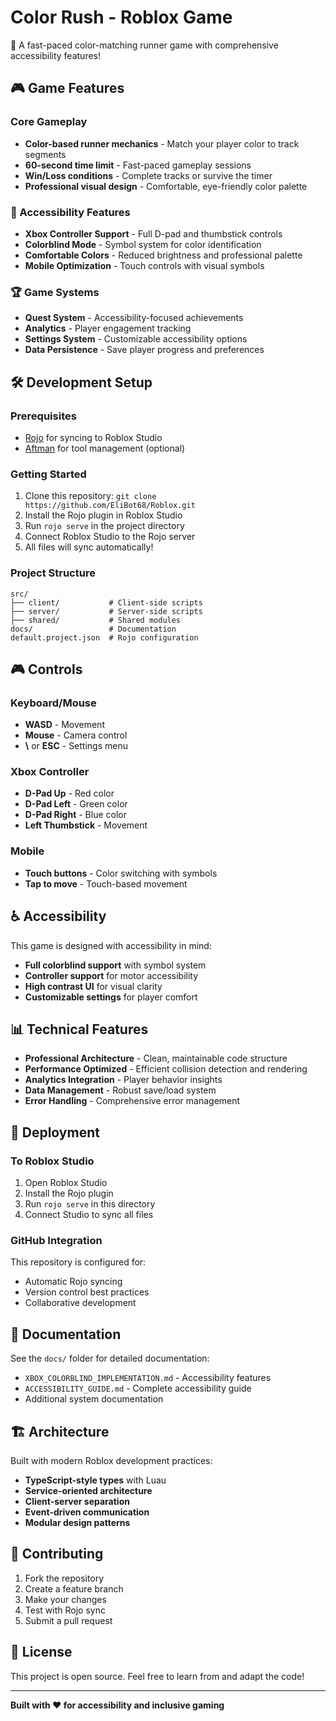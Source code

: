 # Color Rush - Roblox Game

🌈 A fast-paced color-matching runner game with comprehensive accessibility features!

## 🎮 Game Features

### Core Gameplay
- **Color-based runner mechanics** - Match your player color to track segments
- **60-second time limit** - Fast-paced gameplay sessions
- **Win/Loss conditions** - Complete tracks or survive the timer
- **Professional visual design** - Comfortable, eye-friendly color palette

### 🎯 Accessibility Features
- **Xbox Controller Support** - Full D-pad and thumbstick controls
- **Colorblind Mode** - Symbol system for color identification
- **Comfortable Colors** - Reduced brightness and professional palette
- **Mobile Optimization** - Touch controls with visual symbols

### 🏆 Game Systems
- **Quest System** - Accessibility-focused achievements
- **Analytics** - Player engagement tracking
- **Settings System** - Customizable accessibility options
- **Data Persistence** - Save player progress and preferences

## 🛠 Development Setup

### Prerequisites
- [Rojo](https://rojo.space/) for syncing to Roblox Studio
- [Aftman](https://github.com/LPGhatguy/aftman) for tool management (optional)

### Getting Started
1. Clone this repository: `git clone https://github.com/EliBot68/Roblox.git`
2. Install the Rojo plugin in Roblox Studio
3. Run `rojo serve` in the project directory
4. Connect Roblox Studio to the Rojo server
5. All files will sync automatically!

### Project Structure
```
src/
├── client/           # Client-side scripts
├── server/           # Server-side scripts
├── shared/           # Shared modules
docs/                 # Documentation
default.project.json  # Rojo configuration
```

## 🎮 Controls

### Keyboard/Mouse
- **WASD** - Movement
- **Mouse** - Camera control
- **\\** or **ESC** - Settings menu

### Xbox Controller
- **D-Pad Up** - Red color
- **D-Pad Left** - Green color
- **D-Pad Right** - Blue color
- **Left Thumbstick** - Movement

### Mobile
- **Touch buttons** - Color switching with symbols
- **Tap to move** - Touch-based movement

## ♿ Accessibility

This game is designed with accessibility in mind:

- **Full colorblind support** with symbol system
- **Controller support** for motor accessibility
- **High contrast UI** for visual clarity
- **Customizable settings** for player comfort

## 📊 Technical Features

- **Professional Architecture** - Clean, maintainable code structure
- **Performance Optimized** - Efficient collision detection and rendering
- **Analytics Integration** - Player behavior insights
- **Data Management** - Robust save/load system
- **Error Handling** - Comprehensive error management

## 🚀 Deployment

### To Roblox Studio
1. Open Roblox Studio
2. Install the Rojo plugin
3. Run `rojo serve` in this directory
4. Connect Studio to sync all files

### GitHub Integration
This repository is configured for:
- Automatic Rojo syncing
- Version control best practices
- Collaborative development

## 📝 Documentation

See the `docs/` folder for detailed documentation:
- `XBOX_COLORBLIND_IMPLEMENTATION.md` - Accessibility features
- `ACCESSIBILITY_GUIDE.md` - Complete accessibility guide
- Additional system documentation

## 🏗 Architecture

Built with modern Roblox development practices:
- **TypeScript-style types** with Luau
- **Service-oriented architecture**
- **Client-server separation**
- **Event-driven communication**
- **Modular design patterns**

## 🤝 Contributing

1. Fork the repository
2. Create a feature branch
3. Make your changes
4. Test with Rojo sync
5. Submit a pull request

## 📄 License

This project is open source. Feel free to learn from and adapt the code!

---

**Built with ❤️ for accessibility and inclusive gaming**

